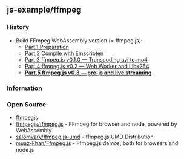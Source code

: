 ## js-example/ffmpeg


### History
- Build FFmpeg WebAssembly version (= ffmpeg.js): 
    - [Part.1 Preparation](https://itnext.io/build-ffmpeg-webassembly-version-ffmpeg-js-part-1-preparation-ed12bf4c8fac)
    - [Part.2 Compile with Emscripten](https://itnext.io/build-ffmpeg-webassembly-version-ffmpeg-js-part-2-compile-with-emscripten-4c581e8c9a16)
    - [Part.3 ffmpeg.js v0.1.0 — Transcoding avi to mp4](https://itnext.io/build-ffmpeg-webassembly-version-ffmpeg-js-part-3-ffmpeg-js-v0-1-0-transcoding-avi-to-mp4-f729e503a397)
    - [Part.4 ffmpeg.js v0.2 — Web Worker and Libx264](https://itnext.io/build-ffmpeg-webassembly-version-ffmpeg-js-part-4-ffmpeg-js-v0-2-web-worker-and-libx264-d0596f1beb4e)
    - [**Part.5 ffmpeg.js v0.3 — pre-js and live streaming**](https://itnext.io/build-ffmpeg-webassembly-version-ffmpeg-js-part-5-ffmpeg-js-v0-3-pre-js-and-live-streaming-c1498939a74c)


### Information


### Open Source
- [ffmpegjs](https://github.com/ffmpegjs)
- [ffmpegjs/ffmpeg.js](https://github.com/ffmpegjs/ffmpeg.js) - FFmpeg for browser and node, powered by WebAssembly
- [salomvary/ffmpeg.js-umd](https://github.com/salomvary/ffmpeg.js-umd) - ffmpeg.js UMD Distribution
- [muaz-khan/Ffmpeg.js](https://github.com/muaz-khan/Ffmpeg.js) - Ffmpeg.js demos, both for browsers and node.js


